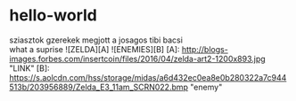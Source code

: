 # hello-world
sziasztok gzerekek megjott a josagos tibi bacsi  
what a suprise
![ZELDA][A]
![ENEMIES][B]
[A]: http://blogs-images.forbes.com/insertcoin/files/2016/04/zelda-art2-1200x893.jpg "LINK"
[B]: https://s.aolcdn.com/hss/storage/midas/a6d432ec0ea8e0b280322a7c944513b/203956889/Zelda_E3_11am_SCRN022.bmp "enemy"
